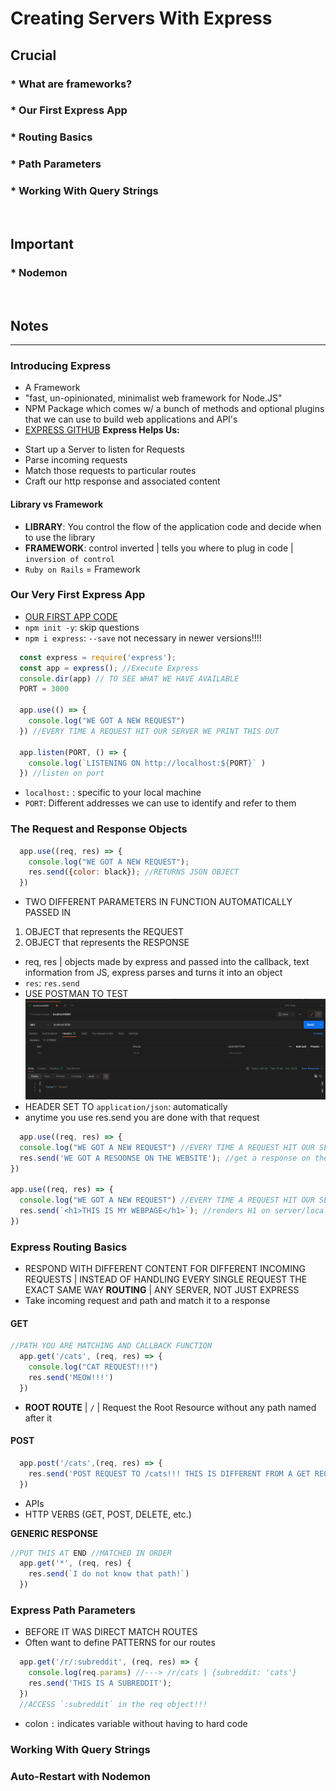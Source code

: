 # Creating Servers With Express

## Crucial 

### * What are frameworks?
### * Our First Express App
### * Routing Basics
### * Path Parameters
### * Working With Query Strings

<br>

## Important 

### * Nodemon

<br>

## Notes

<hr>

### Introducing Express
- A Framework
- "fast, un-opinionated, minimalist web framework for Node.JS"
- NPM Package which comes w/ a bunch of methods and optional plugins that we can use to build web applications and API's
- [EXPRESS GITHUB](https://github.com/expressjs/express)
**Express Helps Us:**
* Start up a Server to listen for Requests
* Parse incoming requests
* Match those requests to particular routes
* Craft our http response and associated content

#### Library vs Framework
- **LIBRARY**: You control the flow of the application code and decide when to use the library
- **FRAMEWORK**: control inverted | tells you where to plug in code | `inversion of control`
- `Ruby on Rails` = Framework

### Our Very First Express App
- [OUR FIRST APP CODE](01_first_app/index.js)
- `npm init -y`: skip questions
- `npm i express`: `--save` not necessary in newer versions!!!!
```js
  const express = require('express');
  const app = express(); //Execute Express
  console.dir(app) // TO SEE WHAT WE HAVE AVAILABLE
  PORT = 3000

  app.use(() => {
    console.log("WE GOT A NEW REQUEST")
  }) //EVERY TIME A REQUEST HIT OUR SERVER WE PRINT THIS OUT

  app.listen(PORT, () => {
    console.log(`LISTENING ON http://localhost:${PORT}` )
  }) //listen on port

```
- `localhost:` : specific to your local machine
- `PORT`: Different addresses we can use to identify and refer to them

### The Request and Response Objects
```js
  app.use((req, res) => {
    console.log("WE GOT A NEW REQUEST");
    res.send({color: black}); //RETURNS JSON OBJECT
  }) 
```
- TWO DIFFERENT PARAMETERS IN FUNCTION AUTOMATICALLY PASSED IN
1. OBJECT that represents the REQUEST
2. OBJECT that represents the RESPONSE
- req, res | objects made by express and passed into the callback, text information from JS, express parses and turns it into an object
- `res`: `res.send`
- USE POSTMAN TO TEST
![POSTMAN RES SEND EXAMPLE](./assets/postman_res_send.png)
- HEADER SET TO `application/json`: automatically
- anytime you use res.send you are done with that request
```js
  app.use((req, res) => {
  console.log("WE GOT A NEW REQUEST") //EVERY TIME A REQUEST HIT OUR SERVER WE PRINT THIS OUT(refresh page)
  res.send('WE GOT A RESOONSE ON THE WEBSITE'); //get a response on the server/localhost:8080 
})

app.use((req, res) => {
  console.log("WE GOT A NEW REQUEST") //EVERY TIME A REQUEST HIT OUR SERVER WE PRINT THIS OUT(refresh page)
  res.send(`<h1>THIS IS MY WEBPAGE</h1>`); //renders H1 on server/localhost:8080 - HTML in POSTMAN
}) 

```

### Express Routing Basics
- RESPOND WITH DIFFERENT CONTENT FOR DIFFERENT INCOMING REQUESTS | INSTEAD OF HANDLING EVERY SINGLE REQUEST THE EXACT SAME WAY
**ROUTING** | ANY SERVER, NOT JUST EXPRESS
- Take incoming request and path and match it to a response
#### GET
```js
//PATH YOU ARE MATCHING AND CALLBACK FUNCTION
  app.get('/cats', (req, res) => {
    console.log("CAT REQUEST!!!")
    res.send('MEOW!!!')
  })
```
- **ROOT ROUTE** | `/` | Request the Root Resource without any path named after it

#### POST
```js
  app.post('/cats',(req, res) => {
    res.send('POST REQUEST TO /cats!!! THIS IS DIFFERENT FROM A GET REQUEST')
  })
```

- APIs
- HTTP VERBS (GET, POST, DELETE, etc.)

**GENERIC RESPONSE**
```js
//PUT THIS AT END //MATCHED IN ORDER
  app.get('*', (req, res) {
    res.send(`I do not know that path!`)
  })
```

### Express Path Parameters 
- BEFORE IT WAS DIRECT MATCH ROUTES
- Often want to define PATTERNS for our routes
```js
  app.get('/r/:subreddit', (req, res) => {
    console.log(req.params) //---> /r/cats | {subreddit: 'cats'}
    res.send('THIS IS A SUBREDDIT');
  })
  //ACCESS `:subreddit` in the req object!!!
```
- colon `:` indicates variable without having to hard code

### Working With Query Strings


### Auto-Restart with Nodemon

